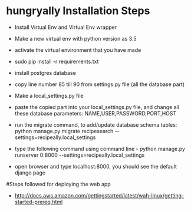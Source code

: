 # hungryally Installation Steps

- Install Virtual Env and Virtual Env wrapper

- Make a new virtual env with python version as 3.5

- activate the virtual environment that you have made

- sudo pip install -r requirements.txt

- install postgres database

- copy line number 85 till 90 from settings.py file (all the database part)

- Make a local_settings.py file

- paste the copied part into your local_settings.py file, and change all these database parameters: NAME,USER,PASSWORD,PORT,HOST

- run the migrate command, to add/update database schema tables: python manage.py migrate recipesearch --settings=recipeally.local_settings

- type the following command using command line - python manage.py runserver 0:8000 --settings=recipeally.local_settings

- open browser and type localhost:8000, you should see the default django page


#Steps followed for deploying the web app

 - http://docs.aws.amazon.com/gettingstarted/latest/wah-linux/getting-started-prereq.html
 
